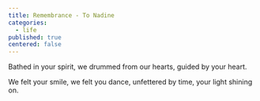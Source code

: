 ```yaml
---
title: Remembrance - To Nadine
categories:
  - life
published: true
centered: false
---
```

Bathed in your spirit,
we drummed from our hearts,
guided by your heart.

We felt your smile,
we felt you dance,
unfettered by time,
your light shining on.
